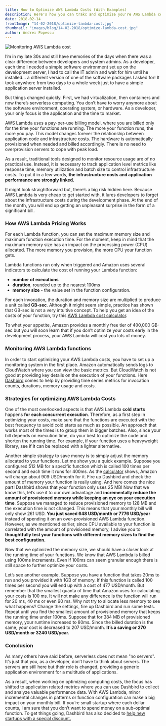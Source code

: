 ```yaml
---
title: How to Optimize AWS Lambda Costs (With Examples)
description: Here's how you can trakc and optimize you're AWS Lambda costs
date: 2018-02-14
frontImage: "14-02-2018/optimize-lambda-cost.jpg"
thumbnail: "images/blog/14-02-2018/optimize-lambda-cost.jpg"
author: Andrei Popescu
---
```


![Monitoring AWS Lambda cost](/images/blog/14-02-2018/optimize-lambda-cost.jpg)

I’m in my late 30s and still have memories of the days when there was a clear difference between developers and system admins. As a developer, each time I needed a simple software environment set up on the development server, I had to call the IT admin and wait for him until he installed… a different version of one of the software packages I asked for! It took anywhere from two days to a whole week just to have a simple application server installed.

But things changed quickly. First, we had virtualization, then containers and now there’s serverless computing. You don’t have to worry anymore about the software environment, operating system, or hardware. As a developer, your only focus is the application and the time to market.

AWS Lambda uses a pay-per-use billing model, where you are billed only for the time your functions are running. The more your function runs, the more you pay. This model changes forever the relationship between application code and infrastructure costs. The hardware is automatically provisioned when needed and billed accordingly. There is no need to overprovision servers to cope with peak load. 

As a result, traditional tools designed to monitor resource usage are of no practical use. Instead, it is necessary to track application level metrics like response time, memory utilization and batch size to control infrastructure costs. To put it in a few words, **the infrastructure costs and application performance are strongly linked.**

It might look straightforward but, there’s a big risk hidden here. Because AWS Lambda is very cheap to get started with, it lures developers to forget about the infrastructure costs during the development phase. At the end of the month, you will end up getting an unpleasant surprise in the form of a significant bill.

### How AWS Lambda Pricing Works

For each Lambda function, you can set the maximum memory size and maximum function execution time. For the moment, keep in mind that the maximum memory size has an impact on the processing power (CPU) allocated. The more memory you provision, the more CPU your function gets.

Lambda functions run only when triggered and Amazon uses several indicators to calculate the cost of running your Lambda function: 

  - **number of executions**
  - **duration**, rounded up to the nearest 100ms
  - **memory size** - the value set in the function configuration.

For each invocation, the duration and memory size are multiplied to produce a unit called **GB-sec**. Although it might seem simple, practice has shown that GB-sec is not a very intuitive concept. To help you get an idea of the costs of your function, try this <a href='/lambda-cost-calculator' target='_blank'>AWS Lambda cost calculator</a>.

To whet your appetite, Amazon provides a monthly free tier of 400,000 GB-sec but you will soon learn that if you don’t optimize your costs early in the development process, your AWS Lambda will cost you lots of money.

### Monitoring AWS Lambda functions
In order to start optimizing your AWS Lambda costs, you have to set up a monitoring system in the first place. Amazon automatically sends logs to CloudWatch where you can view the basic metrics. But CloudWatch is not good at providing key details on the execution of your functions. Here <a href='/' target='_blank'>Dashbird</a> comes to help by providing time series metrics for invocation counts, durations, memory usage and costs.

### Strategies for optimizing AWS Lambda Costs

One of the most overlooked aspects is that AWS Lambda **cold starts** happens **for each concurrent execution**. Therefore, as a first step in optimizing your costs, make sure that the functions are executed with the best frequency to avoid cold starts as much as possible. An approach that works most of the times is to group them in bigger batches. Also, since your bill depends on execution time, do your best to optimize the code and shorten the running time. For example, if your function uses a heavyweight library, see if it can be replaced with a lighter alternative.


Another simple strategy to save money is to simply adjust the memory allocated to your functions. Let me show you a quick example. Suppose you configured 512 MB for a specific function which is called 100 times per second and each time it runs for 400ms. As the <a href='/lambda-cost-calculator' target='_blank'>calculator</a> shows, Amazon will charge about 909 USD/month for it. Fire up Dashbird and check the amount of memory your function is really using. And here comes the nice part! Dashbird shows that your function only uses 25 MB! Now that we know this, let’s use it to our own advantage and **incrementally reduce the amount of provisioned memory while keeping an eye on your execution time**. Suppose we managed to reduce provisioned memory to 128 MB and the execution time is not changed. This means that your monthly bill will only show 261 USD. **You just saved 648 USD/month or 7776 USD/year** instead of spending it on an over-provisioned AWS Lambda function. However, as we mentioned earlier, since CPU available to your function is correlated with the amount of provisioned memory, I advise you to **thoughtfully test your functions with different memory sizes to find the best configuration.**


Now that we optimized the memory size, we should have a closer look at the running time of your functions. We know that AWS Lambda is billed using 100ms increments. Even if 100ms can seem granular enough there is still space to further optimize your costs.


Let’s see another example. Suppose you have a function that takes 20ms to run and you provided it with 1GB of memory. If this function is called 100 times per second you will end up with a cost of 477 USD/month. But remember that the smallest quanta of time that Amazon uses for calculating your costs is 100 ms. It will not make any difference is the function will run for 20 ms, 40 ms or even 90 ms. Why not try to allocate less memory to see what happens? Change the settings, fire up Dashbird and run some tests. Repeat until you find the smallest amount of provisioned memory that keeps the running time under 100ms. Suppose that for 384 MB of provisioned memory, your runtime increased to 80ms. Since the billed duration is the same, your cost is decreased to 207 USD/month. **It’s a saving or 270 USD/month or 3240 USD/year.**

### Conclusion

As many others have said before, serverless does not mean "no servers". It’s just that you, as a developer, don’t have to think about servers. The servers are still here but their role is changed, providing a generic application environment for a multitude of applications.

As a result, when working on optimizing computing costs, the focus has shifted to application related metrics where you can use Dashbird to collect and analyze valuable performance data. With AWS Lambda, minor incremental changes in patterns or function configuration can make a big impact on your monthly bill. If you’re small startup where each dollar counts, I am sure that you don’t want to spend money on a sub-optimal function. To get things going, Dashbird has also decided to <a href='/pricing' target='_blank'>help new startups with a special discount.</a>
